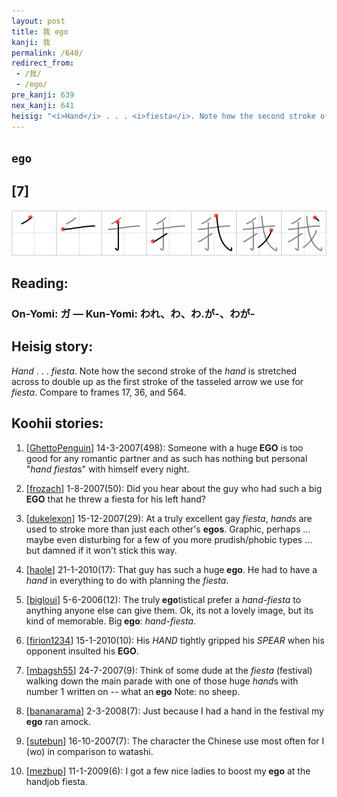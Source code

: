 ```yaml
---
layout: post
title: 我 ego
kanji: 我
permalink: /640/
redirect_from:
 - /我/
 - /ego/
pre_kanji: 639
nex_kanji: 641
heisig: "<i>Hand</i> . . . <i>fiesta</i>. Note how the second stroke of the <i>hand</i> is stretched across to double up as the first stroke of the tasseled arrow we use for <i>fiesta</i>. Compare to frames 17, 36, and 564."
---
```


## `ego`

## [7]

<div class="stroke"><img src="../images/E68891.png" /></div>

## Reading:

### On-Yomi: ガ &mdash; Kun-Yomi: われ、わ、わ.が-、わが-

## Heisig story:

<i>Hand</i> . . . <i>fiesta</i>. Note how the second stroke of the <i>hand</i> is stretched across to double up as the first stroke of the tasseled arrow we use for <i>fiesta</i>. Compare to frames 17, 36, and 564.

## Koohii stories:

1) [<a href="http://kanji.koohii.com/profile/GhettoPenguin">GhettoPenguin</a>] 14-3-2007(498): Someone with a huge<strong> EGO</strong> is too good for any romantic partner and as such has nothing but personal &quot;<em>hand</em> <em>fiesta</em>s&quot; with himself every night.

2) [<a href="http://kanji.koohii.com/profile/frozach">frozach</a>] 1-8-2007(50): Did you hear about the guy who had such a big<strong> EGO</strong> that he threw a fiesta for his left hand?

3) [<a href="http://kanji.koohii.com/profile/dukelexon">dukelexon</a>] 15-12-2007(29): At a truly excellent gay <em>fiesta</em>, <em>hands</em> are used to stroke more than just each other&#039;s <strong>egos</strong>. Graphic, perhaps ... maybe even disturbing for a few of you more prudish/phobic types ... but damned if it won&#039;t stick this way.

4) [<a href="http://kanji.koohii.com/profile/haole">haole</a>] 21-1-2010(17): That guy has such a huge<strong> ego</strong>. He had to have a <em>hand</em> in everything to do with planning the <em>fiesta</em>.

5) [<a href="http://kanji.koohii.com/profile/bigloui">bigloui</a>] 5-6-2006(12): The truly<strong> ego</strong>tistical prefer a <em>hand-fiesta</em> to anything anyone else can give them. Ok, its not a lovely image, but its kind of memorable. Big<strong> ego</strong>: <em>hand-fiesta</em>.

6) [<a href="http://kanji.koohii.com/profile/firion1234">firion1234</a>] 15-1-2010(10): His <em>HAND</em> tightly gripped his <em>SPEAR</em> when his opponent insulted his <strong>EGO</strong>.

7) [<a href="http://kanji.koohii.com/profile/mbagsh55">mbagsh55</a>] 24-7-2007(9): Think of some dude at the <em>fiesta</em> (festival) walking down the main parade with one of those huge <em>hand</em>s with number 1 written on -- what an<strong> ego</strong> Note: no sheep.

8) [<a href="http://kanji.koohii.com/profile/bananarama">bananarama</a>] 2-3-2008(7): Just because I had a hand in the festival my<strong> ego</strong> ran amock.

9) [<a href="http://kanji.koohii.com/profile/sutebun">sutebun</a>] 16-10-2007(7): The character the Chinese use most often for I (wo) in comparison to watashi.

10) [<a href="http://kanji.koohii.com/profile/mezbup">mezbup</a>] 11-1-2009(6): I got a few nice ladies to boost my<strong> ego</strong> at the handjob fiesta.
